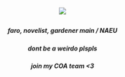 # <p align="center"> ![](https://files.catbox.moe/0jgo97.jpg)

##### <p align="center"> faro, novelist, gardener main / NAEU
##### <p align="center"> dont be a weirdo plspls
##### <p align="center"> join my COA team <3
